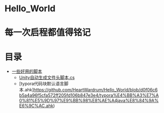 # Hello_World
# 每一次启程都值得铭记

# 目录
- [一些好用的脚本](#一级标题)
	- [Unity自动生成文件头脚本.cs](https://github.com/HeartWardrum/Hello_World/blob/c966d305af0ae3457f70c0417de8e082a61cdd99/FileHeader.cs)
	- [typora代码块默认语言脚本.ahk]https://github.com/HeartWardrum/Hello_World/blob/d0f06c6b5a4a96f5cfa572ff205fd106b847e3e4/typora%E4%BB%A3%E7%A0%81%E5%9D%97%E9%BB%98%E8%AE%A4java%E8%84%9A%E6%9C%AC.ahk)
